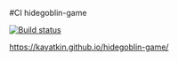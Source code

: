 #CI hidegoblin-game

[![Build status](https://ci.appveyor.com/api/projects/status/knv9297tfvumobk4?svg=true)](https://ci.appveyor.com/project/kayatkin/hidegoblin-game)

https://kayatkin.github.io/hidegoblin-game/